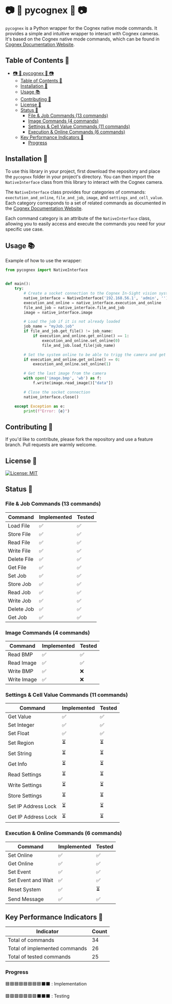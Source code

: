 # 📷 🐍 pycognex 🐍 📷

`pycognex` is a Python wrapper for the Cognex native mode commands. It provides a simple and intuitive wrapper to interact with Cognex cameras. It's based on the Cognex native mode commands, which can be found in [Cognex Documentation Website](https://support.cognex.com/docs/is_590/web/EN/ise/Content/Communications_Reference/LoadFile.htm?tocpath=Communications%20Reference%7CNative%20Mode%20Communications%7CBasic%20Native%20Mode%20Commands%7CFile%20%26%20Job%20Commands%7C_____1).

## Table of Contents 📜

- [📷 🐍 pycognex 🐍 📷](#--pycognex--)
  - [Table of Contents 📜](#table-of-contents-)
  - [Installation 🚀](#installation-)
  - [Usage 📚](#usage-)
  - [Contributing 🤝](#contributing-)
  - [License 📝](#license-)
  - [Status 🚧](#status-)
    - [File \& Job Commands (13 commands)](#file--job-commands-13-commands)
    - [Image Commands (4 commands)](#image-commands-4-commands)
    - [Settings \& Cell Value Commands (11 commands)](#settings--cell-value-commands-11-commands)
    - [Execution \& Online Commands (6 commands)](#execution--online-commands-6-commands)
  - [Key Performance Indicators 🎯](#key-performance-indicators-)
    - [Progress](#progress)

## Installation 🚀

To use this library in your project, first download the repository and place the `pycognex` folder in your project's directory. You can then import the `NativeInterface` class from this library to interact with the Cognex camera. 

The `NativeInterface` class provides four categories of commands: `exectution_and_online`, `file_and_job`, `image`, and `settings_and_cell_value`. Each category corresponds to a set of related commands as documented in the [Cognex Documentation Website](https://support.cognex.com/docs/is_590/web/EN/ise/Content/Communications_Reference/LoadFile.htm?tocpath=Communications%20Reference%7CNative%20Mode%20Communications%7CBasic%20Native%20Mode%20Commands%7CFile%20%26%20Job%20Commands%7C_____1).

Each command category is an attribute of the `NativeInterface` class, allowing you to easily access and execute the commands you need for your specific use case.


## Usage 📚

Example of how to use the wrapper:
```python
from pycognex import NativeInterface


def main():
    try:
        # Create a socket connection to the Cognex In-Sight vision system and log in
        native_interface = NativeInterface('192.168.56.1', 'admin', '')
        execution_and_online = native_interface.execution_and_online
        file_and_job = native_interface.file_and_job
        image = native_interface.image

        # Load the job if it is not already loaded
        job_name = "myJob.job"
        if file_and_job.get_file() != job_name:
            if execution_and_online.get_online() == 1:
                execution_and_online.set_online(0)
                file_and_job.load_file(job_name)

        # Set the system online to be able to trigg the camera and get results
        if execution_and_online.get_online() == 0:
            execution_and_online.set_online(1)

        # Get the last image from the camera
        with open('image.bmp', 'wb') as f:
            f.write(image.read_image()["data"])

        # Close the socket connection
        native_interface.close()

    except Exception as e:
        print(f"Error: {e}")
```

## Contributing 🤝

If you'd like to contribute, please fork the repository and use a feature
branch. Pull requests are warmly welcome.

## License 📝

[![License: MIT](https://img.shields.io/badge/License-MIT-black.svg)](https://opensource.org/licenses/MIT)

## Status 🚧

### File & Job Commands (13 commands)

| Command     | Implemented | Tested |
| ----------- | ----------- | ------ |
| Load File   | ✅           | ✅      |
| Store File  | ✅           | ✅      |
| Read File   | ✅           | ✅      |
| Write File  | ✅           | ✅      |
| Delete File | ✅           | ✅      |
| Get File    | ✅           | ✅      |
| Set Job     | ✅           | ✅      |
| Store Job   | ✅           | ✅      |
| Read Job    | ✅           | ✅      |
| Write Job   | ✅           | ✅      |
| Delete Job  | ✅           | ✅      |
| Get Job     | ✅           | ✅      |

### Image Commands (4 commands)

| Command     | Implemented | Tested |
| ----------- | ----------- | ------ |
| Read BMP    | ✅           | ✅      |
| Read Image  | ✅           | ✅      |
| Write BMP   | ✅           | ❌      |
| Write Image | ✅           | ❌      |

### Settings & Cell Value Commands (11 commands)

| Command             | Implemented | Tested |
| ------------------- | ----------- | ------ |
| Get Value           | ✅           | ✅      |
| Set Integer         | ✅           | ✅      |
| Set Float           | ✅           | ✅      |
| Set Region          | ⏳           | ⏳      |
| Set String          | ⏳           | ⏳      |
| Get Info            | ⏳           | ⏳      |
| Read Settings       | ⏳           | ⏳      |
| Write Settings      | ⏳           | ⏳      |
| Store Settings      | ⏳           | ⏳      |
| Set IP Address Lock | ⏳           | ⏳      |
| Get IP Address Lock | ⏳           | ⏳      |

### Execution & Online Commands (6 commands)

| Command            | Implemented | Tested |
| ------------------ | ----------- | ------ |
| Set Online         | ✅           | ✅      |
| Get Online         | ✅           | ✅      |
| Set Event          | ✅           | ✅      |
| Set Event and Wait | ✅           | ✅      |
| Reset System       | ✅           | ⏳      |
| Send Message       | ✅           | ✅      |

## Key Performance Indicators 🎯

| Indicator                     | Count |
| ----------------------------- | ----- |
| Total of commands             | 34    |
| Total of implemented commands | 26    |
| Total of tested commands      | 25    |

### Progress 

🟦🟦🟦🟦🟦🟦🟦🟦⬛⬛ : Implementation

🟩🟩🟩🟩🟩🟩🟩⬛⬛⬛  : Testing
